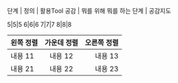 단계 | 정의                    | 활용Tool 
공감 | 뭐를 위해 뭐를 하는 단계 | 공감지도


5|5|5
6|6|6
7|7|7
8|8|8



| 왼쪽 정렬 | 가운데 정렬 | 오른쪽 정렬 |
| :--- | :---: | ---: |
| 내용 11 | 내용 12 | 내용 13 |
| 내용 21 | 내용 22 | 내용 23 |
